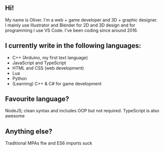 ## Hi!
My name is Oliver. I'm a web + game developer and 3D + graphic designer. I mainly use Illustrator and Blender for 2D and 3D design and for programming I use VS Code. I've been coding since around 2016.

## I currently write in the following languages:
- C++ (Arduino, my first text language)
- JavaScript and TypeScript 
- HTML and CSS (web development)
- Lua 
- Python
- (Learning) C++ & C# for game development

## Favourite language?
NodeJS; clean syntax and includes OOP but not required. TypeScript is also awesome

## Anything else?
Traditional MPAs ftw and ES6 imports suck
